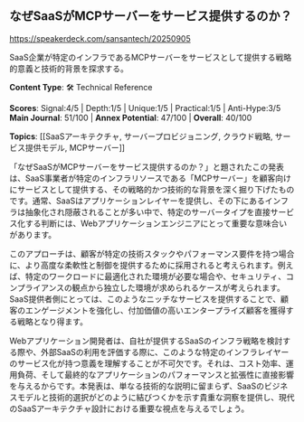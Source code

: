 ## なぜSaaSがMCPサーバーをサービス提供するのか？

https://speakerdeck.com/sansantech/20250905

SaaS企業が特定のインフラであるMCPサーバーをサービスとして提供する戦略的意義と技術的背景を探求する。

**Content Type**: 🛠️ Technical Reference

**Scores**: Signal:4/5 | Depth:1/5 | Unique:1/5 | Practical:1/5 | Anti-Hype:3/5
**Main Journal**: 51/100 | **Annex Potential**: 47/100 | **Overall**: 40/100

**Topics**: [[SaaSアーキテクチャ, サーバープロビジョニング, クラウド戦略, サービス提供モデル, MCPサーバー]]

「なぜSaaSがMCPサーバーをサービス提供するのか？」と題されたこの発表は、SaaS事業者が特定のインフラリソースである「MCPサーバー」を顧客向けにサービスとして提供する、その戦略的かつ技術的な背景を深く掘り下げたものです。通常、SaaSはアプリケーションレイヤーを提供し、その下にあるインフラは抽象化され隠蔽されることが多い中で、特定のサーバータイプを直接サービス化する判断には、Webアプリケーションエンジニアにとって重要な意味合いがあります。

このアプローチは、顧客が特定の技術スタックやパフォーマンス要件を持つ場合に、より高度な柔軟性と制御を提供するために採用されると考えられます。例えば、特定のワークロードに最適化された環境が必要な場合や、セキュリティ、コンプライアンスの観点から独立した環境が求められるケースが考えられます。SaaS提供者側にとっては、このようなニッチなサービスを提供することで、顧客のエンゲージメントを強化し、付加価値の高いエンタープライズ顧客を獲得する戦略となり得ます。

Webアプリケーション開発者は、自社が提供するSaaSのインフラ戦略を検討する際や、外部SaaSの利用を評価する際に、このような特定のインフラレイヤーのサービス化が持つ意義を理解することが不可欠です。それは、コスト効率、運用負荷、そして最終的なアプリケーションのパフォーマンスと拡張性に直接影響を与えるからです。本発表は、単なる技術的な説明に留まらず、SaaSのビジネスモデルと技術的選択がどのように結びつくかを示す貴重な洞察を提供し、現代のSaaSアーキテクチャ設計における重要な視点を与えるでしょう。